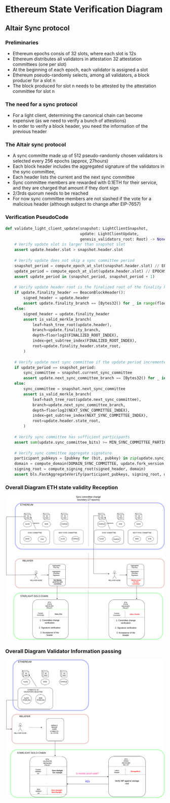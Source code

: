 # Ethereum State Verification Diagram

## Altair Sync protocol

### Preliminaries
- Ethereum epochs consis of 32 slots, where each slot is 12s
- Ethereum distributes all validators in attestation 32 attestation committees (one per slot)
- At the beginning of each epoch, each validator is assigned a slot
- Ethereum pseudo-randomly selects, among all validators, a block producer for a slot n
- The block produced for slot n needs to be attested by the attestation committee for slot n


### The need for a sync protocol
- For a light client, determining the canonical chain can become expensive (as we need to verify a bunch of attestions)
- In order to verify a block header, you need the information of the previous header

### The Altair sync protocol
- A sync committe made up of 512 pseudo-randomly chosen validators is selected every 256 epochs (approx, 27hours)
- Each block header includes the aggregated signature of the validators in the sync committee,
- Each header lists the current and the next sync committee
- Sync committee members are rewarded with 0.1ETH for their service, and they are charged that amount if they dont sign
- 2/3rds quorum needs to be reached
- For now sync committee members are not slashed if the vote for a malicious header (although subject to change after EIP-7657)

### Verification PseudoCode

```python
def validate_light_client_update(snapshot: LightClientSnapshot,
                                 update: LightClientUpdate,
                                 genesis_validators_root: Root) -> None:
    # Verify update slot is larger than snapshot slot
    assert update.header.slot > snapshot.header.slot

    # Verify update does not skip a sync committee period
    snapshot_period = compute_epoch_at_slot(snapshot.header.slot) // EPOCHS_PER_SYNC_COMMITTEE_PERIOD
    update_period = compute_epoch_at_slot(update.header.slot) // EPOCHS_PER_SYNC_COMMITTEE_PERIOD
    assert update_period in (snapshot_period, snapshot_period + 1)

    # Verify update header root is the finalized root of the finality header, if specified
    if update.finality_header == BeaconBlockHeader():
        signed_header = update.header
        assert update.finality_branch == [Bytes32() for _ in range(floorlog2(FINALIZED_ROOT_INDEX))]
    else:
        signed_header = update.finality_header
        assert is_valid_merkle_branch(
            leaf=hash_tree_root(update.header),
            branch=update.finality_branch,
            depth=floorlog2(FINALIZED_ROOT_INDEX),
            index=get_subtree_index(FINALIZED_ROOT_INDEX),
            root=update.finality_header.state_root,
        )

    # Verify update next sync committee if the update period incremented
    if update_period == snapshot_period:
        sync_committee = snapshot.current_sync_committee
        assert update.next_sync_committee_branch == [Bytes32() for _ in range(floorlog2(NEXT_SYNC_COMMITTEE_INDEX))]
    else:
        sync_committee = snapshot.next_sync_committee
        assert is_valid_merkle_branch(
            leaf=hash_tree_root(update.next_sync_committee),
            branch=update.next_sync_committee_branch,
            depth=floorlog2(NEXT_SYNC_COMMITTEE_INDEX),
            index=get_subtree_index(NEXT_SYNC_COMMITTEE_INDEX),
            root=update.header.state_root,
        )

    # Verify sync committee has sufficient participants
    assert sum(update.sync_committee_bits) >= MIN_SYNC_COMMITTEE_PARTICIPANTS

    # Verify sync committee aggregate signature
    participant_pubkeys = [pubkey for (bit, pubkey) in zip(update.sync_committee_bits, sync_committee.pubkeys) if bit]
    domain = compute_domain(DOMAIN_SYNC_COMMITTEE, update.fork_version, genesis_validators_root)
    signing_root = compute_signing_root(signed_header, domain)
    assert bls.FastAggregateVerify(participant_pubkeys, signing_root, update.sync_committee_signature)
```

### Overall Diagram ETH state validity Reception

<p align="center">
  <img src="images/beacon_chain_altair.drawio.png" width="1000">
</p>


### Overall Diagram Validator Information passing

<p align="center">
  <img src="images/relayer_proof_starlight.drawio.png" width="1000">
</p>
